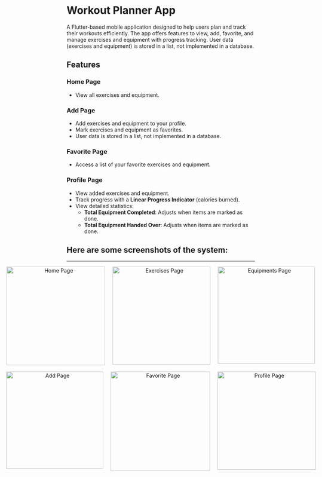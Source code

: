 # Workout Planner App

A Flutter-based mobile application designed to help users plan and track their workouts efficiently. The app offers features to view, add, favorite, and manage exercises and equipment with progress tracking. User data (exercises and equipment) is stored in a list, not implemented in a database.

## Features

### **Home Page**
- View all exercises and equipment.

### **Add Page**
- Add exercises and equipment to your profile.
- Mark exercises and equipment as favorites.
- User data is stored in a list, not implemented in a database.

### **Favorite Page**
- Access a list of your favorite exercises and equipment.

### **Profile Page**
- View added exercises and equipment.
- Track progress with a **Linear Progress Indicator** (calories burned).
- View detailed statistics:
  - **Total Equipment Completed**: Adjusts when items are marked as done.
  - **Total Equipment Handed Over**: Adjusts when items are marked as done.

## Here are some screenshots of the system:
---
<div align="center">
  <div style="display: flex; justify-content: center; gap: 20px;">
    <img src="https://github.com/user-attachments/assets/603dc6f8-9b30-4f22-aed6-ade289cfe7a6" alt="Home Page" width="264" />
    <img src="https://github.com/user-attachments/assets/f93e11b8-05e9-44dd-a63d-137aed220544" alt="Exercises Page" width="262" />
    <img src="https://github.com/user-attachments/assets/1c6e6056-6a0b-4a19-8bbc-b08b8d0a9098" alt="Equipments Page" width="260" />
  </div>
  <br>
  <div style="display: flex; justify-content: center; gap: 20px;">
    <img src="https://github.com/user-attachments/assets/35140824-57af-408e-b8af-c3b4d3d07b41" alt="Add Page" width="260" />
    <img src="https://github.com/user-attachments/assets/fa885b34-2c66-48a5-97ad-263a6fb360f0" alt="Favorite Page" width="266" />
    <img src="https://github.com/user-attachments/assets/e41c9cf6-992f-4d10-91bd-047195502896" alt="Profile Page" width="263" />
  </div>
</div>







